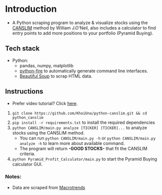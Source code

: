 # Introduction

- A Python scraping program to analyze & visualize stocks using the [CANSLIM](https://www.investopedia.com/terms/c/canslim.asp) method by William J.O'Neil, also includes a calculator to find entry points to add more positions to your portfolio (Pyramid Buying).

## Tech stack

- Python:
  - pandas, numpy, matplotlib
  - [python-fire](https://github.com/google/python-fire) to automatically generate command line interfaces.
  - [Beautiful Soup](https://beautiful-soup-4.readthedocs.io/en/latest/#) to scrap HTML data.

## Instructions

- Prefer video tutorial? Click [here](https://youtu.be/GDBEka9FVas).

1. `git clone https://github.com/KhoiUna/python-canslim.git && cd python_canslim`
2. `pip install -r requirements.txt` to install the required dependencies
3. `python CANSLIM/main.py analyze [TICKER] [TICKER]...` to analyze stocks using the CANSLIM method.
   - You can run `python CANSLIM/main.py -h` or `python CANSLIM/main.py analyze -h` to learn more about available command.
   - The program will return **-GOOD STOCKS-** that fit the CANSLIM criteria.
4. `python Pyramid_Profit_Calculator/main.py` to start the Pyramid Buying calculator GUI.

### Notes:

- Data are scraped from [Macrotrends](https://www.macrotrends.net/)
